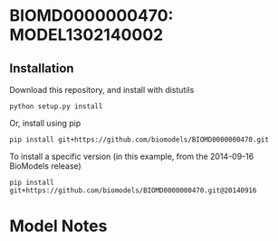 # BIOMD0000000470: MODEL1302140002

## Installation

Download this repository, and install with distutils

`python setup.py install`

Or, install using pip

`pip install git+https://github.com/biomodels/BIOMD0000000470.git`

To install a specific version (in this example, from the 2014-09-16 BioModels release)

`pip install git+https://github.com/biomodels/BIOMD0000000470.git@20140916`


# Model Notes




